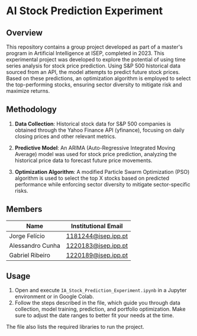 # AI Stock Prediction Experiment
## Overview
This repository contains a group project developed as part of a master's program in Artificial Intelligence at ISEP, completed in 2023. This experimental project was developed to explore the potential of using time series analysis for stock price prediction. Using S&P 500 historical data sourced from an API, the model attempts to predict future stock prices. Based on these predictions, an optimization algorithm is employed to select the top-performing stocks, ensuring sector diversity to mitigate risk and maximize returns.

## Methodology
1. **Data Collection**: Historical stock data for S&P 500 companies is obtained through the Yahoo Finance API (yfinance), focusing on daily closing prices and other relevant metrics.

2. **Predictive Model**: An ARIMA (Auto-Regressive Integrated Moving Average) model was used for stock price prediction, analyzing the historical price data to forecast future price movements.

3. **Optimization Algorithm**: A modified Particle Swarm Optimization (PSO) algorithm is used to select the top X stocks based on predicted performance while enforcing sector diversity to mitigate sector-specific risks.

## Members
| Name | Institutional Email | 
|-----------------|-----------------|
| Jorge Felício    | 1181244@isep.ipp.pt    | 
| Alessandro Cunha    | 1220183@isep.ipp.pt    | 
| Gabriel Ribeiro    | 1220189@isep.ipp.pt    | 

## Usage
1. Open and execute `IA_Stock_Prediction_Experiment.ipynb` in a Jupyter environment or in Google Colab.
2. Follow the steps described in the file, which guide you through data collection, model training, prediction, and portfolio optimization. Make sure to adjust the date ranges to better fit your needs at the time.

The file also lists the required libraries to run the project.
